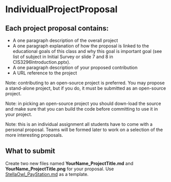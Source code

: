 # IndividualProjectProposal

## Each project proposal contains:

- A one paragraph description of the overall project
- A one paragraph explanation of how the proposal is linked to the educational goals of this class and why this goal is important goal (see list of subject in Initial Survey or slide 7 and 8 in CIS3296Introduction.pptx).
- A one paragraph description of your proposed contribution
- A URL reference to the project

Note: contributing to an open-source project is preferred. You may propose a stand-alone project, but if you do, it must be submitted as an open-source project.

Note: in picking an open-source project you should down-load the source and make sure that you can build the code before committing to use it in your project.

Note: this is an individual assignment all students have to come with a personal proposal.  Teams will be formed later to work on a selection of the more interesting proposals. 

## What to submit
Create two new files named **YourName_ProjectTitle.md** and **YourName_ProjectTitle.png** for your proposal. Use [StellaOwl_PayStation.md](StellaOwl_Paystation.md) as a template. 
